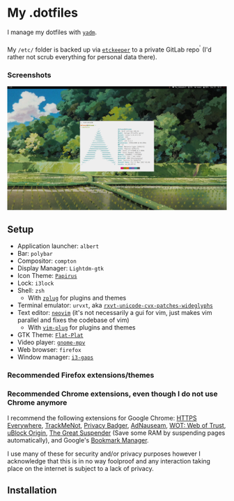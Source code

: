 # My .dotfiles

I manage my dotfiles with [`yadm`](https://github.com/TheLocehiliosan/yadm).

My `/etc/` folder is backed up via [`etckeeper`](https://wiki.archlinux.org/index.php/etckeeper) to a private GitLab repo<sup><sup><sup><a href="https://gitlab.com/gatlinnewhouse/etc_backup/tree/master">.</a></sup></sup></sup> (I'd rather not scrub everything for personal data there).

### Screenshots

![](Documents/screenshot.png)

## Setup

* Application launcher: `albert`
* Bar: `polybar`
* Compositor: `compton`
* Display Manager: `Lightdm-gtk`
* Icon Theme: [`Papirus`](https://github.com/PapirusDevelopmentTeam/papirus-icon-theme)
* Lock: `i3lock`
* Shell: `zsh` 
  * With [`zplug`](https://github.com/zplug/zplug) for plugins and themes
* Terminal emulator: `urvxt`, aka [`rxvt-unicode-cvx-patches-wideglyphs`](https://aur.archlinux.org/packages/rxvt-unicode-cvs-patched-wideglyphs/)
* Text editor: [`neovim`](https://github.com/neovim/neovim) (it's not necessarily a gui for vim, just makes vim parallel and fixes the codebase of vim) 
  * With [`vim-plug`](https://github.com/junegunn/vim-plug) for plugins and themes
* GTK Theme: [`Flat-Plat`](https://github.com/nana-4/Flat-Plat)
* Video player: [`gnome-mpv`](https://github.com/gnome-mpv/gnome-mpv)
* Web browser: `firefox`
* Window manager: [`i3-gaps`](https://github.com/Airblader/i3)

### Recommended Firefox extensions/themes



### Recommended Chrome extensions, even though I do not use Chrome anymore
I recommend the following extensions for Google Chrome: [HTTPS Everywhere](https://chrome.google.com/webstore/detail/https-everywhere/gcbommkclmclpchllfjekcdonpmejbdp?hl=en), [TrackMeNot](https://chrome.google.com/webstore/detail/trackmenot/cgllkjmdafllcidaehjejjhpfkmanmka?hl=en), [Privacy Badger](https://chrome.google.com/webstore/detail/privacy-badger/pkehgijcmpdhfbdbbnkijodmdjhbjlgp?hl=en-US), [AdNauseam](https://adnauseam.io/), [WOT: Web of Trust](https://chrome.google.com/webstore/detail/wot-web-of-trust-website/bhmmomiinigofkjcapegjjndpbikblnp?hl=en), [uBlock Origin](https://chrome.google.com/webstore/detail/ublock-origin/cjpalhdlnbpafiamejdnhcphjbkeiagm?hl=en), [The Great Suspender](https://chrome.google.com/webstore/detail/the-great-suspender/klbibkeccnjlkjkiokjodocebajanakg?hl=en) (Save some RAM by suspending pages automatically), and Google's [Bookmark Manager](https://chrome.google.com/webstore/detail/bookmark-manager/gmlllbghnfkpflemihljekbapjopfjik?hl=en).

I use many of these for security and/or privacy purposes however I acknowledge that this is in no way foolproof and any interaction taking place on the internet is subject to a lack of privacy.

## Installation

